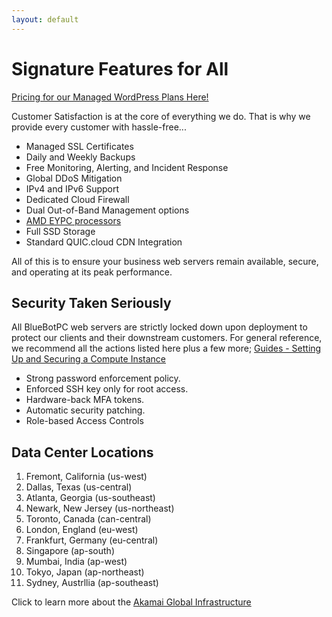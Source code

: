 ```yaml
---
layout: default
---
```

# Signature Features for All

[Pricing for our Managed WordPress Plans Here!](https://bluebotpc.github.io/pages/wordpress)

Customer Satisfaction is at the core of everything we do. That is why we provide every customer with hassle-free...

- Managed SSL Certificates
- Daily and Weekly Backups
- Free Monitoring, Alerting, and Incident Response
- Global DDoS Mitigation
- IPv4 and IPv6 Support
- Dedicated Cloud Firewall
- Dual Out-of-Band Management options
- [AMD EYPC processors](https://www.amd.com/en/processors/epyc-7003-series)
- Full SSD Storage
- Standard QUIC.cloud CDN Integration

All of this is to ensure your business web servers remain available, secure, and operating at its peak performance.

## Security Taken Seriously

All BlueBotPC web servers are strictly locked down upon deployment to protect our clients and their downstream customers. For general reference, we recommend all the actions listed here plus a few more; [Guides - Setting Up and Securing a Compute Instance](https://www.linode.com/docs/products/compute/compute-instances/guides/set-up-and-secure/)

- Strong password enforcement policy.
- Enforced SSH key only for root access.
- Hardware-back MFA tokens.
- Automatic security patching.
- Role-based Access Controls

## Data Center Locations

1. Fremont, California (us-west)
2. Dallas, Texas (us-central)
3. Atlanta, Georgia (us-southeast)
4. Newark, New Jersey (us-northeast)
5. Toronto, Canada (can-central)
6. London, England (eu-west)
7. Frankfurt, Germany (eu-central)
8. Singapore (ap-south)
9. Mumbai, India (ap-west)
10. Tokyo, Japan (ap-northeast)
11. Sydney, Austrllia (ap-southeast)

Click to learn more about the [Akamai Global Infrastructure](https://www.linode.com/global-infrastructure/)
